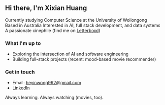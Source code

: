 ## Hi there, I'm Xixian Huang

Currently studying Computer Science at the University of Wollongong  
Based in Australia 
Interested in AI, full stack development, and data systems  
A passionate cinephile (find me on [Letterboxd](https://letterboxd.com/XixianH/))  

### What I'm up to
- Exploring the intersection of AI and software engineering  
- Building full-stack projects (recent: mood-based movie recommender)   

### Get in touch
- Email: heyinwong992@gmail.com  
- [LinkedIn](https://www.linkedin.com/in/xixianhuang/)

Always learning. Always watching (movies, too).

